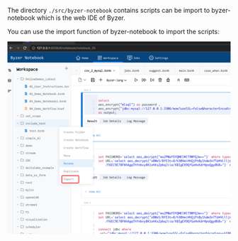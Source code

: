 The directory `./src/byzer-notebook` contains scripts can be import to byzer-notebook which is the web IDE of Byzer.

You can use the import function of byzer-notebook to import the scripts:

![](./images/screenshot-20230328-203439.png)